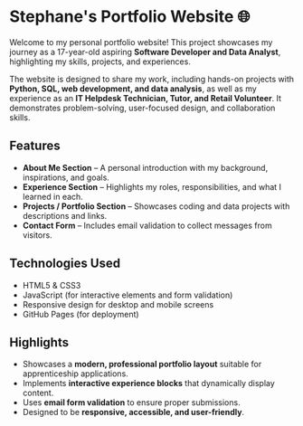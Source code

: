 # Stephane's Portfolio Website 🌐

Welcome to my personal portfolio website! This project showcases my journey as a 17-year-old aspiring **Software Developer and Data Analyst**, highlighting my skills, projects, and experiences.  

The website is designed to share my work, including hands-on projects with **Python, SQL, web development, and data analysis**, as well as my experience as an **IT Helpdesk Technician, Tutor, and Retail Volunteer**. It demonstrates problem-solving, user-focused design, and collaboration skills.

## Features

- **About Me Section** – A personal introduction with my background, inspirations, and goals.
- **Experience Section** – Highlights my roles, responsibilities, and what I learned in each.
- **Projects / Portfolio Section** – Showcases coding and data projects with descriptions and links.
- **Contact Form** – Includes email validation to collect messages from visitors.

## Technologies Used

- HTML5 & CSS3  
- JavaScript (for interactive elements and form validation)  
- Responsive design for desktop and mobile screens  
- GitHub Pages (for deployment)

## Highlights

- Showcases a **modern, professional portfolio layout** suitable for apprenticeship applications.  
- Implements **interactive experience blocks** that dynamically display content.  
- Uses **email form validation** to ensure proper submissions.  
- Designed to be **responsive, accessible, and user-friendly**.
